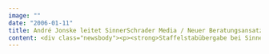 ```yaml
---
image: ""
date: "2006-01-11"
title: André Jonske leitet SinnerSchrader Media / Neuer Beratungsansatz
content: <div class="newsbody"><p><strong>Staffelstabübergabe bei SinnerSchrader Media&#58; Der langjährige Leiter Ralf Scharnhorst (35) wechselt nach sieben Jahren den Arbeitgeber und übergibt zum 1. Februar die Führung an André Jonske (36), der bereits seit einem Jahr als sein Stellvertreter wirkt.</strong></p><p>André Jonske verantwortete bereits die Online-Media-Unit von BBDO Interactive und war bei Lycos, Optimum Media und Versum tätig. Bei SinnerSchrader hat André Jonske die Segmente Suchmaschinen- und Performance-Marketing aufgebaut. Beide Media-Experten kennen sich seit den frühen Tagen des kommerziellen Internets.</p><p>Der personelle Wechsel führt zu einer inhaltlichen Neuausrichtung. In den Mittelpunkt rückt On-Demand-Marketing. Hiermit wird das Verfahren bezeichnet, laufende Kampagnen anhand diverser Parameter kontinuierlich zu bewerten und zu verbessern. Das Verfahren basiert auf den Messmethoden von Web-Analytics und erfordert vom Dienstleister eine hohes technisches und betriebswirtschaftliches Verständnis.</p><p>In Echtzeit erhalten die Werbekunden von SinnerSchrader Media Angaben über Soll-Werte, Abweichungsanalysen und die Performance aller in die Kampagne integrierten Websites und Werbemittel. Anhand dieser Daten werden nach Bedarf einzelne Komponenten der Kampagne kontinuierlich verbessert (Loop-Marketing). Zudem können Customer-Lifecyle-Bewertungen auf Basis von ROI-Betrachtungen erstellt werden.</p><p>Der Wechsel an der Spitze findet zu einem Zeitpunkt statt, an dem SinnerSchrader Media auf das beste Geschäftsjahr in der zehnjährigen Geschichte dieser Abteilung zurückblickt. Als Full-Service-Agentur bietet SinnerSchrader Media alle Dienstleistungen für reichweitenstarke und ertragreiche Internetwerbung. Zu den Kunden zählen Tchibo, Süddeutsche Zeitung, CarDelMar, Cashgroup und Victoria Versicherungen.</p><p>Ralf Scharnhorst ist ein profilierter Pionier der Online-Werbung in Deutschland. Er übernahm die Media-Abteilung 1998 und baute sie zu einer der erfolgreichsten Einheiten von SinnerSchrader aus. Seit sieben Jahren leitet Scharnhorst zudem den Arbeitskreis Media beim Bundesverband Digitale Wirtschaft (BVDW).</p><p><a class="news-backlink" href="/de/"><svg class="svg-ico svg-ico--arrow-left"><use xlink&#58;href="#arrow-down"></use></svg>Zurück zur Presse Übersicht</a></p></div>
---
```


